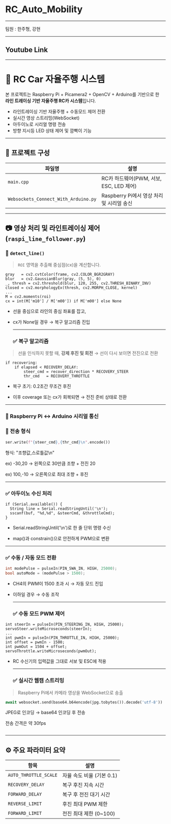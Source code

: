 # RC_Auto_Mobility
---
팀원 : 한주형, 강현

---

## Youtube Link

---
# 🚗 RC Car 자율주행 시스템

본 프로젝트는 Raspberry Pi + Picamera2 + OpenCV + Arduino를 기반으로 한  
**라인 트레이싱 기반 자율주행 RC카 시스템**입니다.

- 라인트레이싱 기반 자율주행 + 수동모드 제어 전환
- 실시간 영상 스트리밍(WebSocket)
- 아두이노로 시리얼 명령 전송
- 방향 지시등 LED 상태 제어 및 깜빡이 기능

---

## 📂 프로젝트 구성

| 파일명 | 설명 |
|--------|------|
| `main.cpp` | RC카 하드웨어(PWM, 서보, ESC, LED 제어) |
| `Websockets_Connect_With_Arduino.py` | Raspberry Pi에서 영상 처리 및 시리얼 송신 |

---

## 📷 영상 처리 및 라인트레이싱 제어 (`raspi_line_follower.py`)

### 🔹 `detect_line()`
> `ROI` 영역을 추출해 중심점(cx)을 계산합니다.

```
gray   = cv2.cvtColor(frame, cv2.COLOR_BGR2GRAY)
blur   = cv2.GaussianBlur(gray, (5, 5), 0)
_, thresh = cv2.threshold(blur, 120, 255, cv2.THRESH_BINARY_INV)
closed = cv2.morphologyEx(thresh, cv2.MORPH_CLOSE, kernel)
...
M = cv2.moments(roi)
cx = int(M['m10'] / M['m00']) if M['m00'] else None
```

- 선을 중심으로 라인의 중심 좌표를 잡고,
- cx가 None일 경우 → 복구 알고리즘 진입

  ---

  ### ✅ 복구 알고리즘


> 선을 인식하지 못할 때, **강제 후진 및 회전** → 선이 다시 보이면 전진으로 전환

```
if recovering:
    if elapsed < RECOVERY_DELAY:
        steer_cmd = recover_direction * RECOVERY_STEER
        thr_cmd   = RECOVERY_THROTTLE
```
- 복구 초기: 0.2초간 무조건 후진

- 이후 coverage 또는 cx가 회복되면 → 전진 준비 상태로 전환

---

### 🔌 Raspberry Pi ↔ Arduino 시리얼 통신


### 🔹 전송 형식

```python
ser.write(f"{steer_cmd},{thr_cmd}\n".encode())
```
형식: "조향값,스로틀값\n"

  ex) -30,20 → 왼쪽으로 30만큼 조향 + 전진 20

  ex) 100,-10 → 오른쪽으로 최대 조향 + 후진


  ---


  ### ✅ 아두이노 수신 처리 

```
if (Serial.available()) {
  String line = Serial.readStringUntil('\n');
  sscanf(buf, "%d,%d", &steerCmd, &throttleCmd);
}
```
- Serial.readStringUntil('\n')로 한 줄 단위 명령 수신

- map()과 constrain()으로 안전하게 PWM으로 변환

---

### ✅ 수동 / 자동 모드 전환 

```cpp
int modePulse = pulseIn(PIN_SWA_IN, HIGH, 25000);
bool autoMode = (modePulse > 1500);
```
- CH4의 PWM이 1500 초과 시 → 자동 모드 진입

- 이하일 경우 → 수동 조작

  ---

  ### ✅ 수동 모드 PWM 제어 

```
int steerIn = pulseIn(PIN_STEERING_IN, HIGH, 25000);
servoSteer.writeMicroseconds(steerIn);
...
int pwmIn = pulseIn(PIN_THROTTLE_IN, HIGH, 25000);
int offset = pwmIn - 1500;
int pwmOut = 1504 + offset;
servoThrottle.writeMicroseconds(pwmOut);
```
- RC 수신기의 입력값을 그대로 서보 및 ESC에 적용

  ---

  ### ✅ 실시간 웹캠 스트리밍 

> Raspberry Pi에서 카메라 영상을 WebSocket으로 송출

```python
await websocket.send(base64.b64encode(jpg.tobytes()).decode('utf-8'))
```
JPEG로 인코딩 → base64 인코딩 후 전송

전송 간격은 약 30fps

```await asyncio.sleep(0.03)
```

---

## ⚙️ 주요 파라미터 요약

| 항목 | 설명 |
|------|------|
| `AUTO_THROTTLE_SCALE` | 자율 속도 비율 (기본 0.1) |
| `RECOVERY_DELAY`      | 복구 후진 지속 시간 |
| `FORWARD_DELAY`       | 복구 후 전진 대기 시간 |
| `REVERSE_LIMIT`       | 후진 최대 PWM 제한 |
| `FORWARD_LIMIT`       | 전진 최대 제한 (0~100) |
